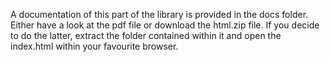 A documentation of this part of the library is provided in the docs folder.
Either have a look at the pdf file or download the html.zip file.
If you decide to do the latter, extract the folder contained within it and open the index.html within your favourite browser.